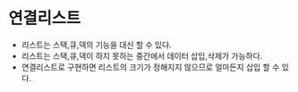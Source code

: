 # 연결리스트
- 리스트는 스택,큐,덱의 기능을 대신 할 수 있다.
- 리스트는 스택,큐,덱이 하지 못하는 중간에서 데이터 삽입,삭제가 가능하다.
- 연결리스트로 구현하면 리스트의 크기가 정해지지 않으므로 얼마든지 삽입 할 수 있다.
